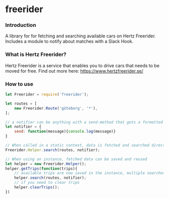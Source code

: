 # freerider
### Introduction
A library for for fetching and searching available cars on Hertz Freerider. Includes a module to notify about matches with a Slack Hook.

### What is Hertz Freerider?
Hertz Freerider is a service that enables you to drive cars that needs to be moved for free. Find out more here: https://www.hertzfreerider.se/

### How to use
```JavaScript
let Freerider = require('freerider');

let routes = [
	new Freerider.Route('göteborg', '*'),
];

// a notifier can be anything with a send-method that gets a formatted string
let notifier = {
	send: function(message){console.log(message)}
}

// When called in a static context, data is fetched and searched directly
Freerider.Helper.search(routes, notifier);	

// When using an instance, fetched data can be saved and reused
let helper = new Freerider.Helper();
helper.getTrips(function(trips){
	// available trips are now saved in the instance, multiple searches with different routes and notifiers can be made without fetching data again
	helper.search(routes, notifier);
	// if you need to clear trips
	helper.clearTrips();
})
```
